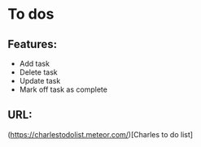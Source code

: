 # To dos
  
  ## Features:
  - Add task
  - Delete task
  - Update task
  - Mark off task as complete


## URL:
   (https://charlestodolist.meteor.com/)[Charles to do list]
